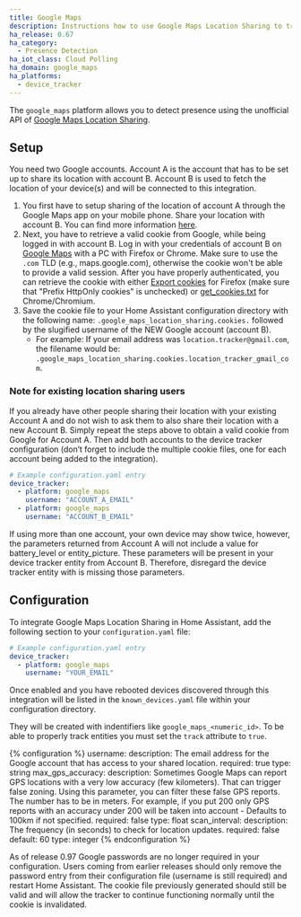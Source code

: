 ```yaml
---
title: Google Maps
description: Instructions how to use Google Maps Location Sharing to track devices in Home Assistant.
ha_release: 0.67
ha_category:
  - Presence Detection
ha_iot_class: Cloud Polling
ha_domain: google_maps
ha_platforms:
  - device_tracker
---
```


The `google_maps` platform allows you to detect presence using the unofficial API of [Google Maps Location Sharing](https://myaccount.google.com/locationsharing).

## Setup

You need two Google accounts. Account A is the account that has to be set up to share its location with account B. Account B is used to fetch the location of your device(s) and will be connected to this integration. 

1. You first have to setup sharing of the location of account A through the Google Maps app on your mobile phone. Share your location with account B. You can find more information [here](https://support.google.com/accounts?p=location_sharing).
2. Next, you have to retrieve a valid cookie from Google, while being logged in with account B. Log in with your credentials of account B on [Google Maps](https://www.google.com/maps) with a PC with Firefox or Chrome. Make sure to use the `.com` TLD (e.g., maps.google.com), otherwise the cookie won't be able to provide a valid session. After you have properly authenticated, you can retrieve the cookie with either [Export cookies](https://addons.mozilla.org/en-US/firefox/addon/export-cookies-txt/?src=search) for Firefox (make sure that "Prefix HttpOnly cookies" is unchecked) or [get_cookies.txt](https://chrome.google.com/webstore/detail/get-cookiestxt/bgaddhkoddajcdgocldbbfleckgcbcid?hl=en) for Chrome/Chromium.
3. Save the cookie file to your Home Assistant configuration directory with the following name: `.google_maps_location_sharing.cookies.` followed by the slugified username of the NEW Google account (account B). 
   - For example: If your email address was `location.tracker@gmail.com`, the filename would be: `.google_maps_location_sharing.cookies.location_tracker_gmail_com`.

### Note for existing location sharing users

If you already have other people sharing their location with your existing Account A and do not wish to ask them to also share their location with a new Account B. Simply repeat the steps above to obtain a valid cookie from Google for Account A. Then add both accounts to the device tracker configuration (don’t forget to include the multiple cookie files, one for each account being added to the integration).

```yaml
# Example configuration.yaml entry
device_tracker:
  - platform: google_maps
    username: "ACCOUNT_A_EMAIL"
  - platform: google_maps
    username: "ACCOUNT_B_EMAIL"
```

<div class='note'>
If using more than one account, your own device may show twice, however, the parameters returned from Account A will not include a value for battery_level or entity_picture. These parameters will be present in your device tracker entity from Account B. Therefore, disregard the device tracker entity with is missing those parameters. 
</div>




## Configuration

To integrate Google Maps Location Sharing in Home Assistant, add the following section to your `configuration.yaml` file:

```yaml
# Example configuration.yaml entry
device_tracker:
  - platform: google_maps
    username: "YOUR_EMAIL"
```

Once enabled and you have rebooted devices discovered through this integration will be listed in the `known_devices.yaml` file within your configuration directory.

They will be created with indentifiers like `google_maps_<numeric_id>`. To be able to properly track entities you must set the `track` attribute to `true`. 

{% configuration %}
username:
  description: The email address for the Google account that has access to your shared location.
  required: true
  type: string
max_gps_accuracy:
   description: Sometimes Google Maps can report GPS locations with a very low accuracy (few kilometers). That can trigger false zoning. Using this parameter, you can filter these false GPS reports. The number has to be in meters. For example, if you put 200 only GPS reports with an accuracy under 200 will be taken into account - Defaults to 100km if not specified.
   required: false
   type: float
scan_interval:
  description: The frequency (in seconds) to check for location updates.
  required: false
  default: 60
  type: integer
{% endconfiguration %}

<div class='note'>
As of release 0.97 Google passwords are no longer required in your configuration. Users coming from earlier releases should only remove the password entry from their configuration file (username is still required) and restart Home Assistant. The cookie file previously generated should still be valid and will allow the tracker to continue functioning normally until the cookie is invalidated.
</div>
